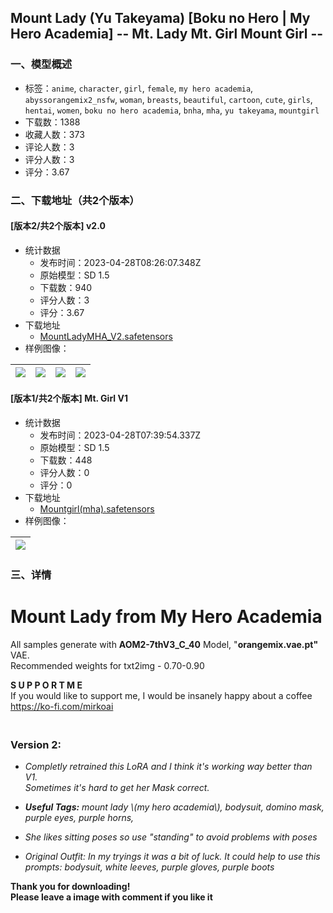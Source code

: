 ## Mount Lady (Yu Takeyama) [Boku no Hero | My Hero Academia] -- Mt. Lady Mt. Girl Mount Girl --
### 一、模型概述

- 标签：`anime`, `character`, `girl`, `female`, `my hero academia`, `abyssorangemix2_nsfw`, `woman`, `breasts`, `beautiful`, `cartoon`, `cute`, `girls`, `hentai`, `women`, `boku no hero academia`, `bnha`, `mha`, `yu takeyama`, `mountgirl`
- 下载数：1388
- 收藏人数：373
- 评论人数：3
- 评分人数：3
- 评分：3.67

### 二、下载地址（共2个版本）

#### [版本2/共2个版本] v2.0

- 统计数据
  - 发布时间：2023-04-28T08:26:07.348Z
  - 原始模型：SD 1.5
  - 下载数：940
  - 评分人数：3
  - 评分：3.67
- 下载地址
  - [MountLadyMHA_V2.safetensors](https://civitai.com/api/download/models/57194)
- 样例图像：

| <img src="https://image.civitai.com/xG1nkqKTMzGDvpLrqFT7WA/fb505261-e01d-49d2-0206-3cd2b790b300/width=450/621116.jpeg" /> | <img src="https://image.civitai.com/xG1nkqKTMzGDvpLrqFT7WA/ea384f01-40ef-46b1-8ddc-70a8ec283a00/width=450/621572.jpeg" /> | <img src="https://image.civitai.com/xG1nkqKTMzGDvpLrqFT7WA/ccaa9293-2e6f-4f9a-9239-fe504492e400/width=450/621570.jpeg" /> | <img src="https://image.civitai.com/xG1nkqKTMzGDvpLrqFT7WA/c37282b0-6435-4017-405f-2ab667835c00/width=450/620810.jpeg" /> |
| ---- | ---- | ---- | ---- |

#### [版本1/共2个版本] Mt. Girl V1

- 统计数据
  - 发布时间：2023-04-28T07:39:54.337Z
  - 原始模型：SD 1.5
  - 下载数：448
  - 评分人数：0
  - 评分：0
- 下载地址
  - [Mountgirl(mha).safetensors](https://civitai.com/api/download/models/24869)
- 样例图像：

| <img src="https://image.civitai.com/xG1nkqKTMzGDvpLrqFT7WA/6546dfab-d9f6-49c6-15f0-716fba201a00/width=450/272001.jpeg" /> |
| ---- |


### 三、详情
<h1>Mount Lady from My Hero Academia</h1><p>All samples generate with <strong>AOM2-7thV3_C_40</strong> Model, "<strong>orangemix.vae.pt" </strong>VAE.<br />Recommended weights for txt2img - 0.70-0.90</p><p></p><p><strong>S U P P O R T M E</strong><br />If you would like to support me, I would be insanely happy about a coffee<br /><a target="_blank" rel="ugc" href="https://ko-fi.com/mirkoai">https://ko-fi.com/mirkoai</a></p><h3><br />Version 2:</h3><ul><li><p><em>Completly retrained this LoRA and I think it's working way better than V1.</em><br /><em>Sometimes it's hard to get her Mask correct.</em></p></li><li><p><strong><em>Useful Tags:</em></strong><em> mount lady \(my hero academia\), bodysuit, domino mask, purple eyes, purple horns,</em></p></li><li><p><em>She likes sitting poses so use "standing" to avoid problems with poses</em></p></li><li><p><em>Original Outfit: In my tryings it was a bit of luck. It could help to use this prompts: bodysuit, white leeves, purple gloves, purple boots</em><br /></p></li></ul><p></p><p><strong>Thank you for downloading!<br />Please leave a image with comment if you like it</strong></p><p></p>